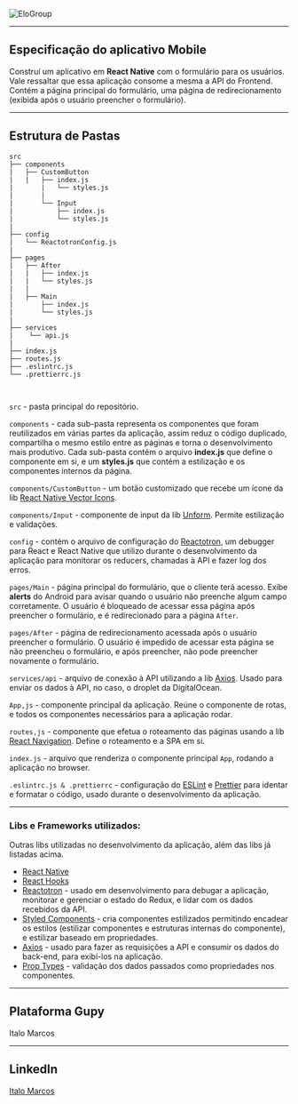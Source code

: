 ![EloGroup](../EloGroup.png)

---
Especificação do aplicativo Mobile
---

Construí um aplicativo em **React Native** com o formulário para os usuários. Vale ressaltar que essa aplicação consome a mesma a API do Frontend. Contém a página principal do formulário, uma página de redirecionamento (exibida após o usuário preencher o formulário).

---
Estrutura de Pastas
---
```
src
├── components
|	├── CustomButton
|	|   ├── index.js
|       |   └── styles.js
|       |
|       └── Input
|           ├── index.js
|           └── styles.js
|          
├── config
|   └── ReactotronConfig.js
|
├── pages
|   ├── After
|   |	├── index.js
|   | 	└── styles.js
|   |
|   ├── Main
|   	├── index.js
|   	└── styles.js
|
├── services
|    └── api.js
|    
├── index.js
├── routes.js
├── .eslintrc.js
└── .prettierrc.js

		
```
`src` - pasta principal do repositório.

`components` - cada sub-pasta representa os componentes que foram reutilizados em várias partes da aplicação, assim reduz o código duplicado, compartilha o mesmo estilo entre as páginas e torna o desenvolvimento mais produtivo. Cada sub-pasta contém o arquivo **index.js** que define o componente em si, e um **styles.js** que contém a estilização e os componentes internos da página.

`components/CustomButton` - um botão customizado que recebe um ícone da lib [React Native Vector Icons](https://github.com/oblador/react-native-vector-icons). 

`components/Input` - componente de input da lib [Unform](https://github.com/rocketseat/unform). Permite estilização e validações.

`config` - contém o arquivo de configuração do [Reactotron](https://github.com/infinitered/reactotron), um debugger para React e React Native que utilizo durante o desenvolvimento da aplicação para monitorar os reducers, chamadas à API e fazer log dos erros.

`pages/Main` - página principal do formulário, que o cliente terá acesso. Exibe **alerts** do Android para avisar quando o usuário não preenche algum campo corretamente. O usuário é bloqueado de acessar essa página após preencher o formulário, e é redirecionado para a página `After`.

`pages/After` - página de redirecionamento acessada após o usuário preencher o formulário. O usuário é impedido de acessar esta página se não preencheu o formulário, e após preencher, não pode preencher novamente o formulário.

`services/api` - arquivo de conexão à API utilizando a lib [Axios](https://github.com/axios/axios). Usado para enviar os dados à API, no caso, o droplet da DigitalOcean.

`App,js` - componente principal da aplicação. Reúne o componente de rotas, e todos os componentes necessários para a aplicação rodar.

`routes,js` - componente que efetua o roteamento das páginas usando a lib [React Navigation](https://reactnavigation.org/). Define o roteamento e a SPA em si.

`index.js` - arquivo que renderiza o componente principal `App`, rodando a aplicação no browser.

`.eslintrc.js & .prettierrc` - configuração do [ESLint](https://github.com/eslint/eslint) e [Prettier](https://github.com/prettier/prettier) para identar e formatar o código, usado durante o desenvolvimento da aplicação.


---
### Libs e Frameworks utilizados:

Outras libs utilizadas no desenvolvimento da aplicação, além das libs já listadas acima.

- [React Native](https://github.com/facebook/react-native)
- [React Hooks](https://reactjs.org/docs/hooks-intro.html)
- [Reactotron](https://github.com/infinitered/reactotron) - usado em desenvolvimento para debugar a aplicação, monitorar e gerenciar o estado do Redux, e lidar com os dados recebidos da API.
- [Styled Components](https://github.com/styled-components/styled-components) - cria componentes estilizados permitindo encadear os estilos (estilizar componentes e estruturas internas do componente), e estilizar baseado em propriedades.
- [Axios](https://github.com/axios/axios) - usado para fazer as requisições a API e consumir os dados do back-end, para exibí-los na aplicação.
- [Prop Types](https://github.com/facebook/prop-types) - validação dos dados passados como propriedades nos componentes.

---
Plataforma Gupy
---

Italo Marcos

---
LinkedIn
---

[Italo Marcos](https://www.linkedin.com/in/italomarcos1)
